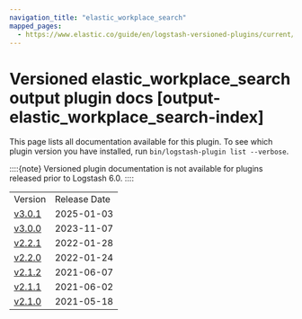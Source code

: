 ```yaml
---
navigation_title: "elastic_workplace_search"
mapped_pages:
  - https://www.elastic.co/guide/en/logstash-versioned-plugins/current/output-elastic_workplace_search-index.html
---
```


# Versioned elastic_workplace_search output plugin docs [output-elastic_workplace_search-index]


This page lists all documentation available for this plugin.  To see which plugin version you have installed, run `bin/logstash-plugin list --verbose`.

::::{note}
Versioned plugin documentation is not available for plugins released prior to Logstash 6.0.
::::


|     |     |
| --- | --- |
| Version | Release Date |
| [v3.0.1](v3-0-1-plugins-outputs-elastic_workplace_search.md) | 2025-01-03 |
| [v3.0.0](v3-0-0-plugins-outputs-elastic_workplace_search.md) | 2023-11-07 |
| [v2.2.1](v2-2-1-plugins-outputs-elastic_workplace_search.md) | 2022-01-28 |
| [v2.2.0](v2-2-0-plugins-outputs-elastic_workplace_search.md) | 2022-01-24 |
| [v2.1.2](v2-1-2-plugins-outputs-elastic_workplace_search.md) | 2021-06-07 |
| [v2.1.1](v2-1-1-plugins-outputs-elastic_workplace_search.md) | 2021-06-02 |
| [v2.1.0](v2-1-0-plugins-outputs-elastic_workplace_search.md) | 2021-05-18 |








